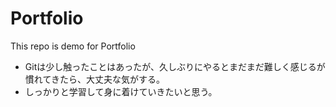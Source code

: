 # Portfolio
This repo is demo for Portfolio
- Gitは少し触ったことはあったが、久しぶりにやるとまだまだ難しく感じるが慣れてきたら、大丈夫な気がする。
- しっかりと学習して身に着けていきたいと思う。

